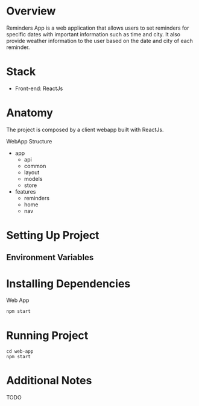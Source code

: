 # Overview

Reminders App is a web application that allows users to set reminders for specific dates with important information such as time and city. It also provide weather information to the user based on the date and city of each reminder.

# Stack
- Front-end: ReactJs

# Anatomy

The project is composed by a client webapp built with ReactJs.

WebApp Structure
- app
  - api
  - common
  - layout
  - models
  - store
- features
  - reminders
  - home
  - nav

# Setting Up Project
## Environment Variables

# Installing Dependencies

Web App
```
npm start
```

# Running Project

```
cd web-app
npm start
```

# Additional Notes
TODO
